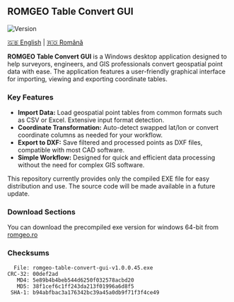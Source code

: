 ## ROMGEO Table Convert GUI
![Version](https://img.shields.io/badge/version-v1.0.0-blue.svg)

[🇬🇧 English](README.md) | [🇷🇴 Română](README_RO.md)

**ROMGEO Table Convert GUI** is a Windows desktop application designed to help surveyors, engineers, and GIS professionals convert geospatial point data with ease. The application features a user-friendly graphical interface for importing, viewing and exporting coordinate tables.

### Key Features

- **Import Data:** Load geospatial point tables from common formats such as CSV or Excel. Extensive input format detection.
- **Coordinate Transformation:** Auto-detect swapped lat/lon or convert coordinate columns as needed for your workflow.
- **Export to DXF:** Save filtered and processed points as DXF files, compatible with most CAD software.
- **Simple Workflow:** Designed for quick and efficient data processing without the need for complex GIS software.

This repository currently provides only the compiled EXE file for easy distribution and use. The source code will be made available in a future update.

### Download Sections
You can download the precompiled exe version for windows 64-bit from 
[romgeo.ro](https://romgeo.ro/sdm_categories/romgeo/)

### Checksums
```
  File: romgeo-table-convert-gui-v1.0.0.45.exe
CRC-32: 00def2ad
   MD4: 5e89b4b4beb544d6250f032578acbd20
   MD5: 38f1cef6c1ff243da213f01996a6d8f5
 SHA-1: b94abfbac3a176342bc39a45a0db9f71f3f4ce49
```
